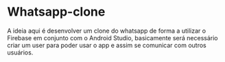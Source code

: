 # Whatsapp-clone
A ideia aqui é desenvolver um clone do whatsapp de forma a utilizar o Firebase em conjunto com o Android Studio, basicamente será necessário criar um user para poder usar o app e assim se comunicar com outros usuários.
